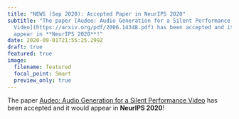 ```yaml
---
title: "NEWS (Sep 2020): Accepted Paper in NeurIPS 2020"
subtitle: "The paper [Audeo: Audio Generation for a Silent Performance
  Video](https://arxiv.org/pdf/2006.14348.pdf) has been accepted and it would
  appear in **NeurIPS 2020**!"
date: 2020-09-01T21:55:25.299Z
draft: true
featured: true
image:
  filename: featured
  focal_point: Smart
  preview_only: true
---
```

The paper [Audeo: Audio Generation for a Silent Performance Video](https://arxiv.org/pdf/2006.14348.pdf) has been accepted and it would appear in **NeurIPS 2020**!
